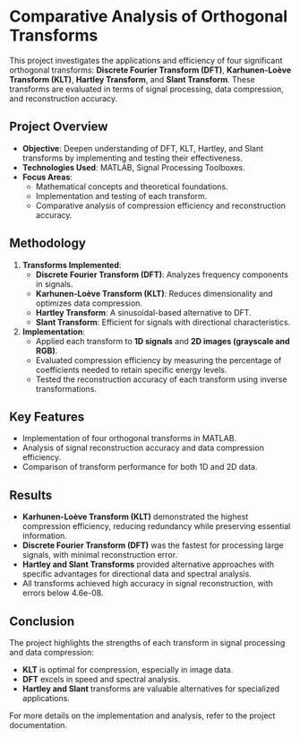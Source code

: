 # Comparative Analysis of Orthogonal Transforms

This project investigates the applications and efficiency of four significant orthogonal transforms: **Discrete Fourier Transform (DFT)**, **Karhunen-Loève Transform (KLT)**, **Hartley Transform**, and **Slant Transform**. These transforms are evaluated in terms of signal processing, data compression, and reconstruction accuracy.

## Project Overview
- **Objective**: Deepen understanding of DFT, KLT, Hartley, and Slant transforms by implementing and testing their effectiveness.
- **Technologies Used**: MATLAB, Signal Processing Toolboxes.
- **Focus Areas**:
  - Mathematical concepts and theoretical foundations.
  - Implementation and testing of each transform.
  - Comparative analysis of compression efficiency and reconstruction accuracy.

## Methodology
1. **Transforms Implemented**:
   - **Discrete Fourier Transform (DFT)**: Analyzes frequency components in signals.
   - **Karhunen-Loève Transform (KLT)**: Reduces dimensionality and optimizes data compression.
   - **Hartley Transform**: A sinusoidal-based alternative to DFT.
   - **Slant Transform**: Efficient for signals with directional characteristics.
2. **Implementation**:
   - Applied each transform to **1D signals** and **2D images (grayscale and RGB)**.
   - Evaluated compression efficiency by measuring the percentage of coefficients needed to retain specific energy levels.
   - Tested the reconstruction accuracy of each transform using inverse transformations.

## Key Features
- Implementation of four orthogonal transforms in MATLAB.
- Analysis of signal reconstruction accuracy and data compression efficiency.
- Comparison of transform performance for both 1D and 2D data.

## Results
- **Karhunen-Loève Transform (KLT)** demonstrated the highest compression efficiency, reducing redundancy while preserving essential information.
- **Discrete Fourier Transform (DFT)** was the fastest for processing large signals, with minimal reconstruction error.
- **Hartley and Slant Transforms** provided alternative approaches with specific advantages for directional data and spectral analysis.
- All transforms achieved high accuracy in signal reconstruction, with errors below 4.6e-08.

## Conclusion
The project highlights the strengths of each transform in signal processing and data compression:
- **KLT** is optimal for compression, especially in image data.
- **DFT** excels in speed and spectral analysis.
- **Hartley and Slant** transforms are valuable alternatives for specialized applications.

For more details on the implementation and analysis, refer to the project documentation.
